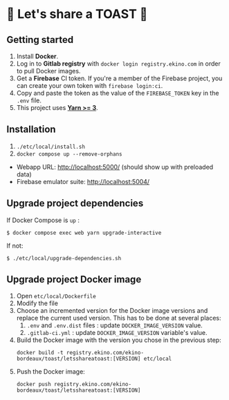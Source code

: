 # 🍞 Let's share a TOAST 🍞

## Getting started

1. Install **Docker**.
2. Log in to **Gitlab registry** with `docker login registry.ekino.com` in order to pull Docker images.
3. Get a **Firebase** CI token. If you're a member of the Firebase project, you can create your own token with `firebase login:ci`.
4. Copy and paste the token as the value of the `FIREBASE_TOKEN` key in the `.env` file.
5. This project uses [**Yarn >= 3**](https://yarnpkg.com/getting-started/install).

## Installation

1. `./etc/local/install.sh`
2. `docker compose up --remove-orphans`

- Webapp URL: [http://localhost:5000/](http://localhost:5000/) (should show up with preloaded data)
- Firebase emulator suite: [http://localhost:5004/](http://localhost:5004/)

## Upgrade project dependencies

If Docker Compose is `up` :
```
$ docker compose exec web yarn upgrade-interactive
```

If not:
```
$ ./etc/local/upgrade-dependencies.sh
```

## Upgrade project Docker image

1. Open `etc/local/Dockerfile`
2. Modify the file
3. Choose an incremented version for the Docker image versions and replace the current used version. This has to be done at several places:
   1. `.env` and `.env.dist` files : update `DOCKER_IMAGE_VERSION` value.
   2. `.gitlab-ci.yml` : update `DOCKER_IMAGE_VERSION` variable's value.
4. Build the Docker image with the version you chose in the previous step: 
   ```
   docker build -t registry.ekino.com/ekino-bordeaux/toast/letsshareatoast:[VERSION] etc/local
   ```
5. Push the Docker image: 
   ```
   docker push registry.ekino.com/ekino-bordeaux/toast/letsshareatoast:[VERSION]
   ```
